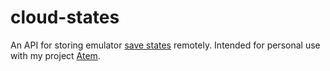 # cloud-states

An API for storing emulator [save states](https://en.wiktionary.org/wiki/savestate) remotely. Intended for personal use with my project [Atem](https://github.com/tyler-m/atem).
